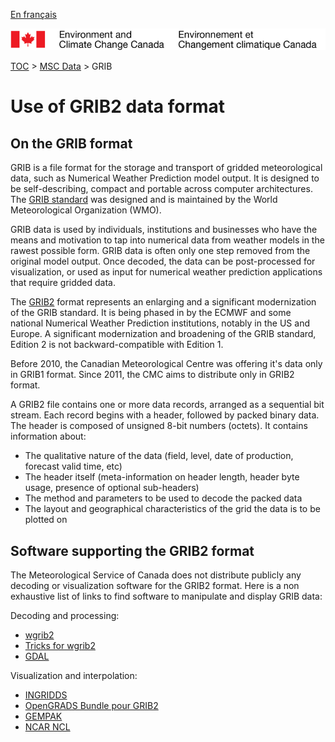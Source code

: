 [En français](readme_grib_fr.md)

![ECCC logo](../img_eccc-logo.png)

[TOC](../readme_en.md) > [MSC Data](readme_en.md) > GRIB

# Use of GRIB2 data format

## On the GRIB format

GRIB is a file format for the storage and transport of gridded meteorological data, such as Numerical Weather Prediction model output. It is designed to be self-describing, compact and portable across computer architectures. The [GRIB standard](https://www.wmo.int/pages/prog/www/WDM/Guides/Guide-binary-2.html) was designed and is maintained by the World Meteorological Organization (WMO).

GRIB data is used by individuals, institutions and businesses who have the means and motivation to tap into numerical data from weather models in the rawest possible form. GRIB data is often only one step removed from the original model output. Once decoded, the data can be post-processed for visualization, or used as input for numerical weather prediction applications that require gridded data.

The [GRIB2](https://www.nco.ncep.noaa.gov/pmb/docs/grib2/grib2_doc/) format represents an enlarging and a significant modernization of the GRIB standard. It is being phased in by the ECMWF and some national Numerical Weather Prediction institutions, notably in the US and Europe. A significant modernization and broadening of the GRIB standard, Edition 2 is not backward-compatible with Edition 1.

Before 2010, the Canadian Meteorological Centre was offering it's data only in GRIB1 format. Since 2011, the CMC aims to distribute only in GRIB2 format.

A GRIB2 file contains one or more data records, arranged as a sequential bit stream. Each record begins with a header, followed by packed binary data. The header is composed of unsigned 8-bit numbers (octets). It contains information about:

* The qualitative nature of the data (field, level, date of production, forecast valid time, etc)
* The header itself (meta-information on header length, header byte usage, presence of optional sub-headers)
* The method and parameters to be used to decode the packed data
* The layout and geographical characteristics of the grid the data is to be plotted on

## Software supporting the GRIB2 format

The Meteorological Service of Canada does not distribute publicly any decoding or visualization software for the GRIB2 format. Here is a non exhaustive list of links to find software to manipulate and display GRIB data:

Decoding and processing:

* [wgrib2](https://www.cpc.ncep.noaa.gov/products/wesley/wgrib2/)
* [Tricks for wgrib2](https://ftp.cpc.ncep.noaa.gov/wd51we/wgrib2/tricks.wgrib2)
* [GDAL](https://gdal.org/drivers/raster/grib.html)
    
Visualization and interpolation:

* [INGRIDDS](http://winweather.org/)
* [OpenGRADS Bundle pour GRIB2](http://opengrads.org/doc/bundle/grads/)
* [GEMPAK](https://www.unidata.ucar.edu/software/gempak/)
* [NCAR NCL](http://ngwww.ucar.edu/ncl/)